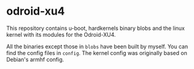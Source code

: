 # odroid-xu4

This repository contains u-boot, hardkernels binary blobs and the linux kernel with its modules for the Odroid-XU4.

All the binaries except those in `blobs` have been built by myself. You can find the config files in `config`.
The kernel config was originally based on Debian's armhf config.
